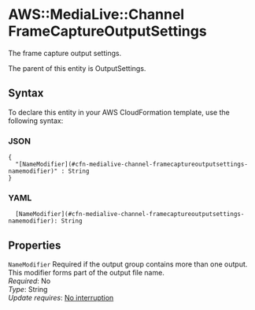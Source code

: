 # AWS::MediaLive::Channel FrameCaptureOutputSettings<a name="aws-properties-medialive-channel-framecaptureoutputsettings"></a>

The frame capture output settings\.

The parent of this entity is OutputSettings\.

## Syntax<a name="aws-properties-medialive-channel-framecaptureoutputsettings-syntax"></a>

To declare this entity in your AWS CloudFormation template, use the following syntax:

### JSON<a name="aws-properties-medialive-channel-framecaptureoutputsettings-syntax.json"></a>

```
{
  "[NameModifier](#cfn-medialive-channel-framecaptureoutputsettings-namemodifier)" : String
}
```

### YAML<a name="aws-properties-medialive-channel-framecaptureoutputsettings-syntax.yaml"></a>

```
  [NameModifier](#cfn-medialive-channel-framecaptureoutputsettings-namemodifier): String
```

## Properties<a name="aws-properties-medialive-channel-framecaptureoutputsettings-properties"></a>

`NameModifier` <a name="cfn-medialive-channel-framecaptureoutputsettings-namemodifier"></a>
Required if the output group contains more than one output\. This modifier forms part of the output file name\.  
_Required_: No  
_Type_: String  
_Update requires_: [No interruption](https://docs.aws.amazon.com/AWSCloudFormation/latest/UserGuide/using-cfn-updating-stacks-update-behaviors.html#update-no-interrupt)
